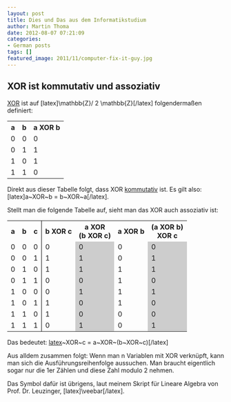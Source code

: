 ```yaml
---
layout: post
title: Dies und Das aus dem Informatikstudium
author: Martin Thoma
date: 2012-08-07 07:21:09
categories: 
- German posts
tags: []
featured_image: 2011/11/computer-fix-it-guy.jpg
---
```

<h2>XOR ist kommutativ und assoziativ</h2>
<a href="http://de.wikipedia.org/wiki/Kontravalenz">XOR</a> ist auf [latex]\mathbb{Z}/ 2 \mathbb{Z}[/latex] folgendermaßen definiert: 
<table>
<tr>
  <th>a</th><th>b</th>
  <th>a XOR b</th>
</tr>
<tr>
  <td>0</td><td>0</td>
  <td>0</td>
</tr>
<tr>
  <td>0</td><td>1</td>
  <td>1</td>
</tr>
<tr>
  <td>1</td><td>0</td>
  <td>1</td>
</tr>
<tr>
  <td>1</td><td>1</td>
  <td>0</td>
</tr>
</table>

Direkt aus dieser Tabelle folgt, dass XOR <a href="http://de.wikipedia.org/wiki/Kommutativgesetz">kommutativ</a> ist. Es gilt also: [latex]a~XOR~b = b~XOR~a[/latex].

Stellt man die folgende Tabelle auf, sieht man das XOR auch assoziativ ist:
<table>
<tr>
  <th>a</th><th>b</th><th style="border-right: 1px solid #000;">c</th>
  <th>b XOR c</th>
  <th>a XOR<br/>(b XOR c)</th>
  <th>a XOR b</th>
  <th>(a XOR b)<br/>XOR c</th>
</tr>
<tr>
  <td>0</td><td>0</td><td style="border-right: 1px solid #000;">0</td>
  <td>0</td>
  <td style="background-color:#cdcdcd;">0</td>
  <td>0</td>
  <td style="background-color:#cdcdcd;">0</td>
</tr>
<tr>
  <td>0</td><td>0</td><td style="border-right: 1px solid #000;">1</td>
  <td>1</td>
  <td style="background-color:#cdcdcd;">1</td>
  <td>0</td>
  <td style="background-color:#cdcdcd;">1</td>
</tr>
<tr>
  <td>0</td><td>1</td><td style="border-right: 1px solid #000;">0</td>
  <td>1</td>
  <td style="background-color:#cdcdcd;">1</td>
  <td>1</td>
  <td style="background-color:#cdcdcd;">1</td>
</tr>
<tr>
  <td>0</td><td>1</td><td style="border-right: 1px solid #000;">1</td>
  <td>0</td>
  <td style="background-color:#cdcdcd;">0</td>
  <td>1</td>
  <td style="background-color:#cdcdcd;">0</td>
</tr>
<tr>
  <td>1</td><td>0</td><td style="border-right: 1px solid #000;">0</td>
  <td>0</td>
  <td style="background-color:#cdcdcd;">1</td>
  <td>1</td>
  <td style="background-color:#cdcdcd;">1</td>
</tr>
<tr>
  <td>1</td><td>0</td><td style="border-right: 1px solid #000;">1</td>
  <td>1</td>
  <td style="background-color:#cdcdcd;">0</td>
  <td>1</td>
  <td style="background-color:#cdcdcd;">0</td>
</tr>
<tr>
  <td>1</td><td>1</td><td style="border-right: 1px solid #000;">0</td>
  <td>1</td>
  <td style="background-color:#cdcdcd;">0</td>
  <td>0</td>
  <td style="background-color:#cdcdcd;">0</td>
</tr>
<tr>
  <td>1</td><td>1</td><td style="border-right: 1px solid #000;">1</td>
  <td>0</td>
  <td style="background-color:#cdcdcd;">1</td>
  <td>0</td>
  <td style="background-color:#cdcdcd;">1</td>
</tr>
</table>

Das bedeutet: [latex](a~XOR~b)~XOR~c = a~XOR~(b~XOR~c)[/latex]

Aus alldem zusammen folgt: Wenn man n Variablen mit XOR verknüpft, kann man sich die Ausführungsreihenfolge aussuchen. Man braucht eigentlich sogar nur die 1er Zählen und diese Zahl modulo 2 nehmen.

Das Symbol dafür ist übrigens, laut meinem Skript für Lineare Algebra von Prof. Dr. Leuzinger, [latex]\veebar[/latex].